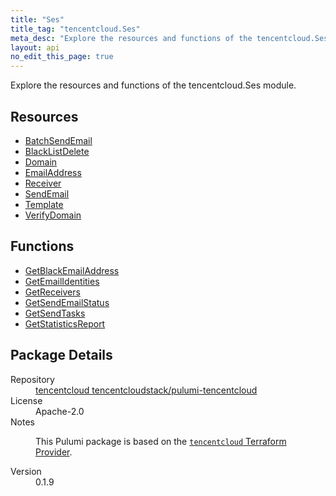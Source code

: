 ```yaml
---
title: "Ses"
title_tag: "tencentcloud.Ses"
meta_desc: "Explore the resources and functions of the tencentcloud.Ses module."
layout: api
no_edit_this_page: true
---
```


<!-- WARNING: this file was generated by Pulumi Docs Generator. -->
<!-- Do not edit by hand unless you're certain you know what you are doing! -->

Explore the resources and functions of the tencentcloud.Ses module.

<h2 id="resources">Resources</h2>
<ul class="api">
    <li><a href="batchsendemail/" title="BatchSendEmail"><span class="api-symbol api-symbol--resource"></span>BatchSendEmail</a></li>
    <li><a href="blacklistdelete/" title="BlackListDelete"><span class="api-symbol api-symbol--resource"></span>BlackListDelete</a></li>
    <li><a href="domain/" title="Domain"><span class="api-symbol api-symbol--resource"></span>Domain</a></li>
    <li><a href="emailaddress/" title="EmailAddress"><span class="api-symbol api-symbol--resource"></span>EmailAddress</a></li>
    <li><a href="receiver/" title="Receiver"><span class="api-symbol api-symbol--resource"></span>Receiver</a></li>
    <li><a href="sendemail/" title="SendEmail"><span class="api-symbol api-symbol--resource"></span>SendEmail</a></li>
    <li><a href="template/" title="Template"><span class="api-symbol api-symbol--resource"></span>Template</a></li>
    <li><a href="verifydomain/" title="VerifyDomain"><span class="api-symbol api-symbol--resource"></span>VerifyDomain</a></li>
</ul>

<h2 id="functions">Functions</h2>
<ul class="api">
    <li><a href="getblackemailaddress/" title="GetBlackEmailAddress"><span class="api-symbol api-symbol--function"></span>GetBlackEmailAddress</a></li>
    <li><a href="getemailidentities/" title="GetEmailIdentities"><span class="api-symbol api-symbol--function"></span>GetEmailIdentities</a></li>
    <li><a href="getreceivers/" title="GetReceivers"><span class="api-symbol api-symbol--function"></span>GetReceivers</a></li>
    <li><a href="getsendemailstatus/" title="GetSendEmailStatus"><span class="api-symbol api-symbol--function"></span>GetSendEmailStatus</a></li>
    <li><a href="getsendtasks/" title="GetSendTasks"><span class="api-symbol api-symbol--function"></span>GetSendTasks</a></li>
    <li><a href="getstatisticsreport/" title="GetStatisticsReport"><span class="api-symbol api-symbol--function"></span>GetStatisticsReport</a></li>
</ul>

<h2 id="package-details">Package Details</h2>
<dl class="package-details">
	<dt>Repository</dt>
	<dd><a href="https://github.com/tencentcloudstack/pulumi-tencentcloud">tencentcloud tencentcloudstack/pulumi-tencentcloud</a></dd>
	<dt>License</dt>
	<dd>Apache-2.0</dd>
	<dt>Notes</dt>
	<dd><p>This Pulumi package is based on the <a href="https://github.com/tencentcloudstack/terraform-provider-tencentcloud"><code>tencentcloud</code> Terraform Provider</a>.</p>
</dd>
	<dt>Version</dt>
	<dd>0.1.9</dd>
</dl>

